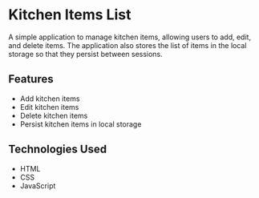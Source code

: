 # Kitchen Items List

A simple application to manage kitchen items, allowing users to add, edit, and delete items. The application also stores the list of items in the local storage so that they persist between sessions.

## Features

- Add kitchen items
- Edit kitchen items
- Delete kitchen items
- Persist kitchen items in local storage

## Technologies Used

- HTML
- CSS
- JavaScript
